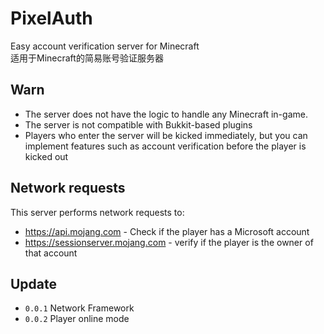 # PixelAuth

Easy account verification server for Minecraft
<br>
适用于Minecraft的简易账号验证服务器

## Warn

* The server does not have the logic to handle any Minecraft in-game.
* The server is not compatible with Bukkit-based plugins
* Players who enter the server will be kicked immediately, but you can implement features such as account verification before the player is kicked out

## Network requests

This server performs network requests to:

* https://api.mojang.com - Check if the player has a Microsoft account
* https://sessionserver.mojang.com - verify if the player is the owner of that account

## Update

* `0.0.1` Network Framework
* `0.0.2` Player online mode
